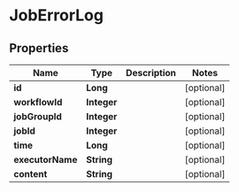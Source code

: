 
# JobErrorLog

## Properties
Name | Type | Description | Notes
------------ | ------------- | ------------- | -------------
**id** | **Long** |  |  [optional]
**workflowId** | **Integer** |  |  [optional]
**jobGroupId** | **Integer** |  |  [optional]
**jobId** | **Integer** |  |  [optional]
**time** | **Long** |  |  [optional]
**executorName** | **String** |  |  [optional]
**content** | **String** |  |  [optional]




